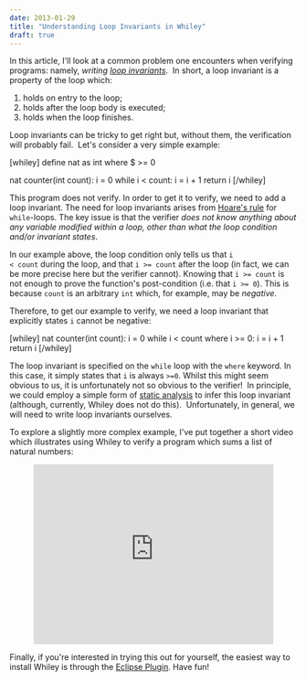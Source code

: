 ```yaml
---
date: 2013-01-29
title: "Understanding Loop Invariants in Whiley"
draft: true
---
```


In this article, I'll look at a common problem one encounters when verifying programs: namely, <em>writing <a href="http://en.wikipedia.org/wiki/Loop_invariant">loop invariants</a></em>.  In short, a loop invariant is a property of the loop which:
<ol>
	<li>holds on entry to the loop;</li>
	<li>holds after the loop body is executed;</li>
	<li>holds when the loop finishes.</li>
</ol>
Loop invariants can be tricky to get right but, without them, the verification will probably fail.  Let's consider a very simple example:

[whiley]
define nat as int where $ &gt;= 0

nat counter(int count):
    i = 0
    while i &lt; count:
        i = i + 1
    return i
[/whiley]

This program does not verify.  In order to get it to verify, we need to add a loop invariant.  The need for loop invariants arises from <a href="http://en.wikipedia.org/wiki/Hoare_logic">Hoare's rule</a> for <code>while</code>-loops.  The key issue is that the verifier <em>does not know anything about any variable modified within a loop, other than what the loop condition and/or invariant states</em>.

In our example above, the loop condition only tells us that <code>i &lt; count</code> during the loop, and that <code>i &gt;= count</code> after the loop (in fact, we can be more precise here but the verifier cannot).  Knowing that <code>i &gt;= count</code> is not enough to prove the function's post-condition (i.e. that <code>i &gt;= 0</code>).  This is because <code>count</code> is an arbitrary <code>int</code> which, for example, may be <em>negative</em>.

Therefore, to get our example to verify, we need a loop invariant that explicitly states <code>i</code> cannot be negative:

[whiley]
nat counter(int count):
    i = 0
    while i &lt; count where i &gt;= 0:
        i = i + 1
    return i
[/whiley]

The loop invariant is specified on the <code>while</code> loop with the <code>where</code> keyword.  In this case, it simply states that <code>i</code> is always <code>&gt;=0</code>.  Whilst this might seem obvious to us, it is unfortunately not so obvious to the verifier!  In principle, we could employ a simple form of <a href="http://en.wikipedia.org/wiki/Static_program_analysis">static analysis</a> to infer this loop invariant (although, currently, Whiley does not do this).  Unfortunately, in general, we will need to write loop invariants ourselves.

To explore a slightly more complex example, I've put together a short video which illustrates using Whiley to verify a program which sums a list of natural numbers:

<center><iframe width="420" height="315" src="http://www.youtube.com/embed/WwnxHugabrw" frameborder="0" allowfullscreen></iframe></center>

Finally, if you're interested in trying this out for yourself, the easiest way to install Whiley is through the <a href="http://whiley.org/tools/wyclipse/">Eclipse Plugin</a>. Have fun!